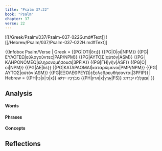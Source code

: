 ```yaml
---
title: "Psalm 37:22"
book: "Psalm"
chapter: 37
verse: 22
---
```

![[/Greek/Psalm/037/Psalm-037-022G.md#Text]]
![[/Hebrew/Psalm/037/Psalm-037-022H.md#Text]]

{{Infobox Psalm/Verse |
  Greek = {{PG|ΟΤΙ|ὅτι}} {{PG|Ο|οἱ|NPM}} {{PG|ΕΥΛΟΓΕΩ|εὐλογοῦντες|PAP/NPM}} {{PG|ΑΥΤΟΣ|αὐτὸν|ASM}} {{PG|ΚΛΗΡΟΝΟΜΕΩ|κληρονομήσουσι|3PFIA}} {{PG|ΓΗ|γῆν|ASF}} {{PG|Ο|οἱ|NPM}} {{PG|ΔΕ|δὲ}} {{PG|ΚΑΤΑΡΑΟΜΑΙ|καταρώμενοι|PMP/NPM}} {{PG|ΑΥΤΟΣ|αὐτὸν|ASM}} {{PG|ΕΞΟΛΕΘΡΕΥΩ|ἐξολεθρευθήσονται|3PFIP}}|
  Hebrew = {{PH|כִּי|x|כִּי|x}}
מְבֹרָכָיו
יִירְשׁוּ
{{PH|ארץ|x|אָרֶץ|FS}}
וּמְקֻלָּלָיו
יִכָּרֵתוּ
׃|
}}

## Analysis

#### Words

#### Phrases

#### Concepts

## Reflections

